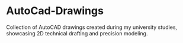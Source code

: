 # AutoCad-Drawings
Collection of AutoCAD drawings created during my university studies, showcasing 2D technical drafting and precision modeling.

